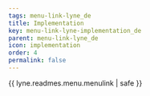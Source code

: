 ```yaml
---
tags: menu-link-lyne_de
title: Implementation
key: menu-link-lyne-implementation_de
parent: menu-link-lyne_de
icon: implementation
order: 4
permalink: false  
---
```

{{ lyne.readmes.menu.menulink | safe }}


